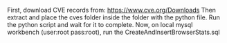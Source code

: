 First, download CVE records from: https://www.cve.org/Downloads
Then extract and place the cves folder inside the folder with the python file.
Run the python script and wait for it to complete.
Now, on local mysql workbench (user:root pass:root), run the CreateAndInsertBrowserStats.sql 
